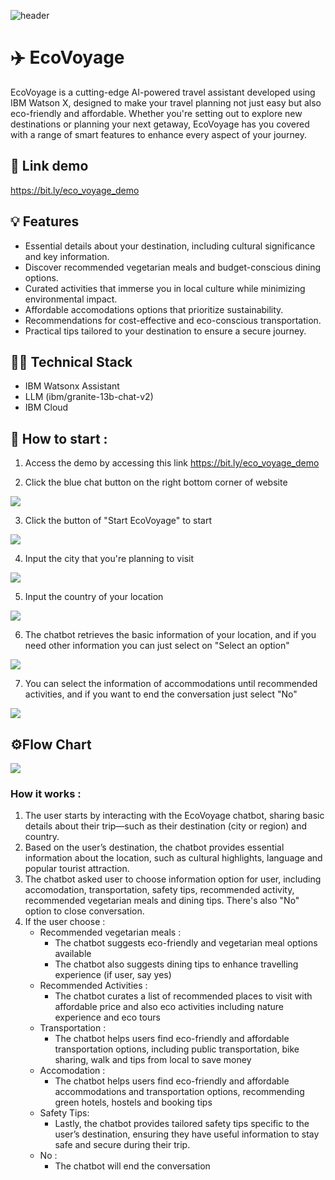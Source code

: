 ![header](images/header.png)

# ✈️ EcoVoyage

EcoVoyage is a cutting-edge AI-powered travel assistant developed using IBM Watson X, designed to make your travel planning not just easy but also eco-friendly and affordable. Whether you're setting out to explore new destinations or planning your next getaway, EcoVoyage has you covered with a range of smart features to enhance every aspect of your journey.

## 🔗 Link demo 

https://bit.ly/eco_voyage_demo

## 💡 Features  

- Essential details about your destination, including cultural significance and key information.  
- Discover recommended vegetarian meals and budget-conscious dining options.  
- Curated activities that immerse you in local culture while minimizing environmental impact.  
- Affordable accomodations options that prioritize sustainability.  
- Recommendations for cost-effective and eco-conscious transportation.  
- Practical tips tailored to your destination to ensure a secure journey.

## 🧑‍💻 Technical Stack 

- IBM Watsonx Assistant
- LLM (ibm/granite-13b-chat-v2)
- IBM Cloud

## 🔨 How to start : 

1. Access the demo by accessing this link https://bit.ly/eco_voyage_demo

2. Click the blue chat button on the right bottom corner of website

![](images/how_to_use1.png)

3. Click the button of "Start EcoVoyage" to start 

![](images/how_to_use2.png)

4. Input the city that you're planning to visit

![](images/how_to_use3.png)

5. Input the country of your location 

![](images/how_to_use4.png)

6. The chatbot retrieves the basic information of your location, and if you need other information you can just select on "Select an option"

![](images/how_to_use5.png)

7. You can select the information of accommodations until recommended activities, and if you want to end the conversation just select "No"

![](images/how_to_use6.png)


## ⚙️Flow Chart
![](images/diagram-flowchart.png)

### How it works : 

1. The user starts by interacting with the EcoVoyage chatbot, sharing basic details about their trip—such as their destination (city or region) and country.
2. Based on the user’s destination, the chatbot provides essential information about the location, such as cultural highlights, language and popular tourist attraction.
3. The chatbot asked user to choose information option for user, including accomodation, transportation, safety tips, recommended activity, recommended vegetarian meals and dining tips. There's also "No" option to close conversation. 
3. If the user choose : 
	- Recommended vegetarian meals :
		- The chatbot suggests eco-friendly and vegetarian meal options available
		- The chatbot also suggests dining tips to enhance travelling experience (if user, say yes)
	- Recommended Activities : 
		- The chatbot curates a list of recommended places to visit with affordable price and also eco activities including nature experience and eco tours
	- Transportation : 
		- The chatbot helps users find eco-friendly and affordable transportation options, including public transportation, bike sharing, walk and tips from local to save money
	- Accomodation : 
		- The chatbot helps users find eco-friendly and affordable accommodations and transportation options, recommending green hotels, hostels and booking tips 
	- Safety Tips:
		- Lastly, the chatbot provides tailored safety tips specific to the user’s destination, ensuring they have useful information to stay safe and secure during their trip.
	- No : 
		- The chatbot will end the conversation

